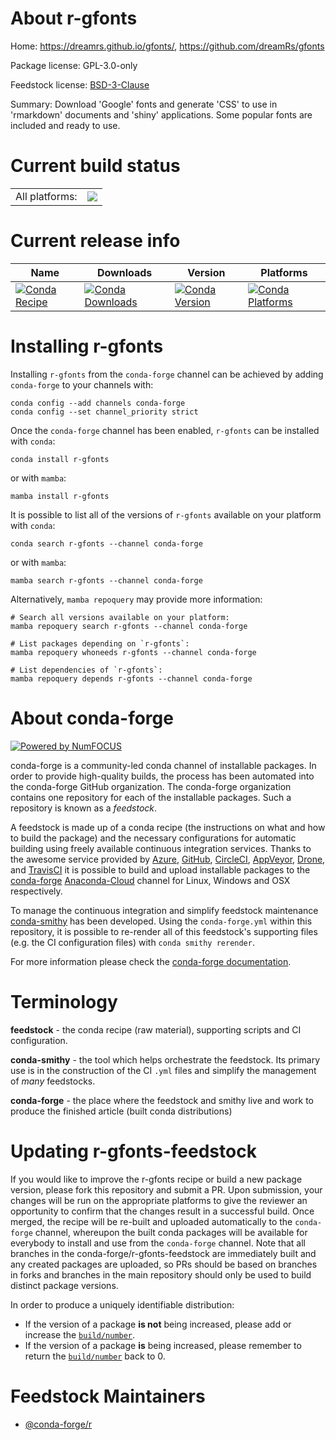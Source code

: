 About r-gfonts
==============

Home: https://dreamrs.github.io/gfonts/, https://github.com/dreamRs/gfonts

Package license: GPL-3.0-only

Feedstock license: [BSD-3-Clause](https://github.com/conda-forge/r-gfonts-feedstock/blob/main/LICENSE.txt)

Summary: Download 'Google' fonts and generate 'CSS' to use in 'rmarkdown' documents and 'shiny' applications. Some popular fonts are included and ready to use.

Current build status
====================


<table><tr><td>All platforms:</td>
    <td>
      <a href="https://dev.azure.com/conda-forge/feedstock-builds/_build/latest?definitionId=18456&branchName=main">
        <img src="https://dev.azure.com/conda-forge/feedstock-builds/_apis/build/status/r-gfonts-feedstock?branchName=main">
      </a>
    </td>
  </tr>
</table>

Current release info
====================

| Name | Downloads | Version | Platforms |
| --- | --- | --- | --- |
| [![Conda Recipe](https://img.shields.io/badge/recipe-r--gfonts-green.svg)](https://anaconda.org/conda-forge/r-gfonts) | [![Conda Downloads](https://img.shields.io/conda/dn/conda-forge/r-gfonts.svg)](https://anaconda.org/conda-forge/r-gfonts) | [![Conda Version](https://img.shields.io/conda/vn/conda-forge/r-gfonts.svg)](https://anaconda.org/conda-forge/r-gfonts) | [![Conda Platforms](https://img.shields.io/conda/pn/conda-forge/r-gfonts.svg)](https://anaconda.org/conda-forge/r-gfonts) |

Installing r-gfonts
===================

Installing `r-gfonts` from the `conda-forge` channel can be achieved by adding `conda-forge` to your channels with:

```
conda config --add channels conda-forge
conda config --set channel_priority strict
```

Once the `conda-forge` channel has been enabled, `r-gfonts` can be installed with `conda`:

```
conda install r-gfonts
```

or with `mamba`:

```
mamba install r-gfonts
```

It is possible to list all of the versions of `r-gfonts` available on your platform with `conda`:

```
conda search r-gfonts --channel conda-forge
```

or with `mamba`:

```
mamba search r-gfonts --channel conda-forge
```

Alternatively, `mamba repoquery` may provide more information:

```
# Search all versions available on your platform:
mamba repoquery search r-gfonts --channel conda-forge

# List packages depending on `r-gfonts`:
mamba repoquery whoneeds r-gfonts --channel conda-forge

# List dependencies of `r-gfonts`:
mamba repoquery depends r-gfonts --channel conda-forge
```


About conda-forge
=================

[![Powered by
NumFOCUS](https://img.shields.io/badge/powered%20by-NumFOCUS-orange.svg?style=flat&colorA=E1523D&colorB=007D8A)](https://numfocus.org)

conda-forge is a community-led conda channel of installable packages.
In order to provide high-quality builds, the process has been automated into the
conda-forge GitHub organization. The conda-forge organization contains one repository
for each of the installable packages. Such a repository is known as a *feedstock*.

A feedstock is made up of a conda recipe (the instructions on what and how to build
the package) and the necessary configurations for automatic building using freely
available continuous integration services. Thanks to the awesome service provided by
[Azure](https://azure.microsoft.com/en-us/services/devops/), [GitHub](https://github.com/),
[CircleCI](https://circleci.com/), [AppVeyor](https://www.appveyor.com/),
[Drone](https://cloud.drone.io/welcome), and [TravisCI](https://travis-ci.com/)
it is possible to build and upload installable packages to the
[conda-forge](https://anaconda.org/conda-forge) [Anaconda-Cloud](https://anaconda.org/)
channel for Linux, Windows and OSX respectively.

To manage the continuous integration and simplify feedstock maintenance
[conda-smithy](https://github.com/conda-forge/conda-smithy) has been developed.
Using the ``conda-forge.yml`` within this repository, it is possible to re-render all of
this feedstock's supporting files (e.g. the CI configuration files) with ``conda smithy rerender``.

For more information please check the [conda-forge documentation](https://conda-forge.org/docs/).

Terminology
===========

**feedstock** - the conda recipe (raw material), supporting scripts and CI configuration.

**conda-smithy** - the tool which helps orchestrate the feedstock.
                   Its primary use is in the construction of the CI ``.yml`` files
                   and simplify the management of *many* feedstocks.

**conda-forge** - the place where the feedstock and smithy live and work to
                  produce the finished article (built conda distributions)


Updating r-gfonts-feedstock
===========================

If you would like to improve the r-gfonts recipe or build a new
package version, please fork this repository and submit a PR. Upon submission,
your changes will be run on the appropriate platforms to give the reviewer an
opportunity to confirm that the changes result in a successful build. Once
merged, the recipe will be re-built and uploaded automatically to the
`conda-forge` channel, whereupon the built conda packages will be available for
everybody to install and use from the `conda-forge` channel.
Note that all branches in the conda-forge/r-gfonts-feedstock are
immediately built and any created packages are uploaded, so PRs should be based
on branches in forks and branches in the main repository should only be used to
build distinct package versions.

In order to produce a uniquely identifiable distribution:
 * If the version of a package **is not** being increased, please add or increase
   the [``build/number``](https://docs.conda.io/projects/conda-build/en/latest/resources/define-metadata.html#build-number-and-string).
 * If the version of a package **is** being increased, please remember to return
   the [``build/number``](https://docs.conda.io/projects/conda-build/en/latest/resources/define-metadata.html#build-number-and-string)
   back to 0.

Feedstock Maintainers
=====================

* [@conda-forge/r](https://github.com/conda-forge/r/)

